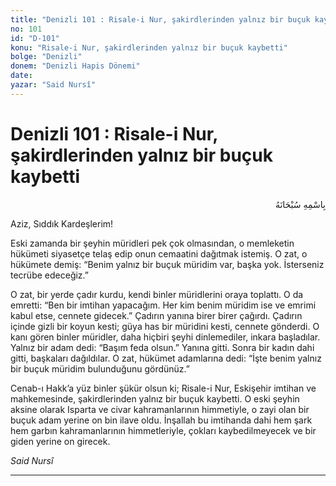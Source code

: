 ```yaml
---
title: "Denizli 101 : Risale-i Nur, şakirdlerinden yalnız bir buçuk kaybetti"
no: 101
id: "D-101"
konu: "Risale-i Nur, şakirdlerinden yalnız bir buçuk kaybetti"
bolge: "Denizli"
donem: "Denizli Hapis Dönemi"
date: 
yazar: "Said Nursî"
---
```


# Denizli 101 : Risale-i Nur, şakirdlerinden yalnız bir buçuk kaybetti

<p class="arabic" dir="rtl" title="Meal: “Her türlü noksan sıfatlardan yüce olan Allah’ın adıyla.”">بِاسْمِهِ سُبْحَانَهُ</p>

Aziz, Sıddık Kardeşlerim!

Eski zamanda bir şeyhin müridleri pek çok olmasından, o memleketin hükümeti siyasetçe telaş edip onun cemaatini dağıtmak istemiş. O zat, o hükümete demiş: “Benim yalnız bir buçuk müridim var, başka yok. İsterseniz tecrübe edeceğiz.”

O zat, bir yerde çadır kurdu, kendi binler müridlerini oraya toplattı. O da emretti: “Ben bir imtihan yapacağım. Her kim benim müridim ise ve emrimi kabul etse, cennete gidecek.” Çadırın yanına birer birer çağırdı. Çadırın içinde gizli bir koyun kesti; güya has bir müridini kesti, cennete gönderdi. O kanı gören binler müridler, daha hiçbiri şeyhi dinlemediler, inkara başladılar. Yalnız bir adam dedi: “Başım feda olsun.” Yanına gitti. Sonra bir kadın dahi gitti, başkaları dağıldılar. O zat, hükümet adamlarına dedi: “İşte benim yalnız bir buçuk müridim bulunduğunu gördünüz.”

Cenab-ı Hakk’a yüz binler şükür olsun ki; Risale-i Nur, Eskişehir imtihan ve mahkemesinde, şakirdlerinden yalnız bir buçuk kaybetti. O eski şeyhin aksine olarak Isparta ve civar kahramanlarının himmetiyle, o zayi olan bir buçuk adam yerine on bin ilave oldu. İnşallah bu imtihanda dahi hem şark hem garbın kahramanlarının himmetleriyle, çokları kaybedilmeyecek ve bir giden yerine on girecek.

*Said Nursî*

***
